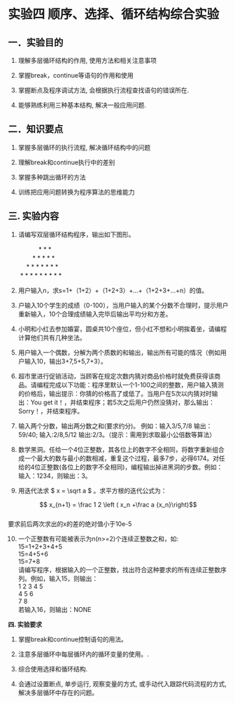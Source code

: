 # 实验四 顺序、选择、循环结构综合实验

## 一．实验目的

1.  理解多层循环结构的作用, 使用方法和相关注意事项

2.  掌握break，continue等语句的作用和使用

3.  掌握断点及程序调试方法, 会根据执行流程查找语句的错误所在.

4.  能够熟练利用三种基本结构, 解决一般应用问题.

## 二．知识要点

1.  掌握多层循环的执行流程, 解决循环结构中的问题

2.  理解break和continue执行中的差别

3.  掌握多种跳出循环的方法

4.  训练把应用问题转换为程序算法的思维能力

## 三. 实验内容

1. 请编写双层循环结构程序，输出如下图形。

　　　　　* * *<br>
　　　　* * * * *<br>
　　　* * * * * * *<br>
　　* * * * * * * * *<br>

2. 用户输入n，求s=1+（1+2）+（1+2+3）+\...+（1+2+3+\...+n）的值。

3. 户输入10个学生的成绩（0-100），当用户输入的某个分数不合理时，提示用户重新输入，10个合理成绩输入完毕后输出平均分和方差。

4. 小明和小红去参加婚宴，圆桌共10个座位，但小红不想和小明挨着坐，请编程计算他们共有几种坐法。

5. 用户输入一个偶数，分解为两个质数的和输出，输出所有可能的情况（例如用户输入10，输出3+7,5+5,7+3）。

6. 超市里进行促销活动，当顾客在规定次数内猜对商品价格时就免费获得该商品。请编程完成以下功能：程序里默认一个1-100之间的整数，用户输入猜测的价格后，输出提示：你猜的价格高了或低了。当用户在5次以内猜对时输出：You
get it！，并结束程序；若5次之后用户仍然没猜对，那么输出：
Sorry！，并结束程序。

7. 输入两个分数，输出两分数之和(要求约分)。 例如：输入3/5,7/8
输出：59/40; 输入:2/8,5/12
输出:2/3。（提示：需用到求取最小公倍数等算法）

8. 数学黑洞。任给一个4位正整数，其各位上的数字不全相同，将数字重新组合成一个最大的数与最小的数相减，重复这个过程，最多7步，必得6174。对任给的4位正整数(各位上的数字不全相同)，编程输出掉进黑洞的步数。例如：输入：1234，则输出：3。

9. 用迭代法求 $ x = \sqrt a $ 。求平方根的迭代公式为：

$$ x_{n+1} = \frac 1 2 \left ( x_n +\frac a {x_n}\right)$$<br>
要求前后两次求出的x的差的绝对值小于10e-5

10. 一个正整数有可能被表示为n(n\>=2)个连续正整数之和，如:   
15=1+2+3+4+5  
15=4+5+6  
15=7+8  
请编写程序，根据输入的一个正整数，找出符合这种要求的所有连续正整数序列。例如，输入15，则输出：  
1 2 3 4 5  
4 5 6  
7 8  
若输入16，则输出：NONE

**四. 实验要求**

1.  掌握break和continue控制语句的用法。

2.  注意多层循环中每层循环内的循环变量的使用。.

3.  综合使用选择和循环结构.

4.  会通过设置断点, 单步运行, 观察变量的方式,
    或手动代入跟踪代码流程的方式, 解决多层循环中存在的问题。
